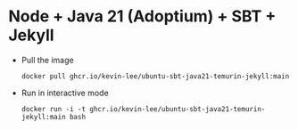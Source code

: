 # Node + Java 21 (Adoptium) + SBT + Jekyll

* Pull the image
  ```
  docker pull ghcr.io/kevin-lee/ubuntu-sbt-java21-temurin-jekyll:main
  ```

* Run in interactive mode
  ```
  docker run -i -t ghcr.io/kevin-lee/ubuntu-sbt-java21-temurin-jekyll:main bash
  ```

